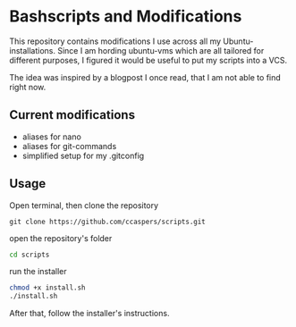 Bashscripts and Modifications
==============================================
This repository contains modifications I use across all
my Ubuntu-installations. Since I am hording ubuntu-vms
which are all tailored for different purposes, I figured
it would be useful to put my scripts into a VCS.     

The idea was inspired by a blogpost I once read, that I
am not able to find right now.       

## Current modifications
- aliases for nano 
- aliases for git-commands
- simplified setup for my .gitconfig

## Usage
Open terminal, then clone the repository
```
git clone https://github.com/ccaspers/scripts.git
```
open the repository's folder
```bash
cd scripts
```
run the installer
```bash
chmod +x install.sh
./install.sh
```
After that, follow the installer's instructions.
